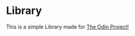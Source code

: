 # Library

This is a simple Library made for [The Odin Project!](http://www.theodinproject.com/courses/web-development-101/lessons/html-css)
